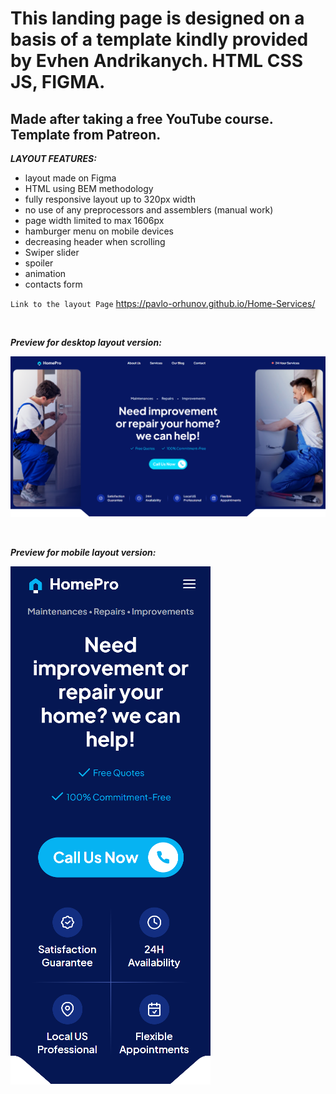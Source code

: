 # This landing page is designed on a basis of a template kindly provided by Evhen Andrikanych. HTML CSS JS, FIGMA.<br>

## Made after taking a free YouTube course. Template from Patreon.<br>

**_LAYOUT FEATURES:_**

- layout made on Figma
- HTML using BEM methodology
- fully responsive layout up to 320px width
- no use of any preprocessors and assemblers (manual work)
- page width limited to max 1606px
- hamburger menu on mobile devices
- decreasing header when scrolling
- Swiper slider
- spoiler
- animation
- contacts form

`Link to the layout Page`
https://pavlo-orhunov.github.io/Home-Services/

<br>

**_Preview for desktop layout version:_**

![Desktop version preview](https://github.com/Pavlo-Orhunov/Home-Services/blob/master/images/Desktop.png "Desktop version preview")

<br>

**_Preview for mobile layout version:_**

![Mobile version preview](https://github.com/Pavlo-Orhunov/Home-Services/blob/master/images/Mobile.png "Mobile version preview")
